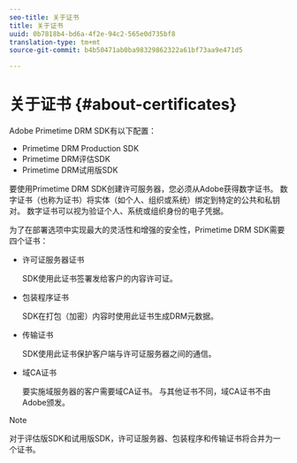 ```yaml
---
seo-title: 关于证书
title: 关于证书
uuid: 0b7818b4-bd6a-4f2e-94c2-565e0d735bf8
translation-type: tm+mt
source-git-commit: b4b50471ab0ba98329862322a61bf73aa9e471d5

---
```



# 关于证书 {#about-certificates}

Adobe Primetime DRM SDK有以下配置：

* Primetime DRM Production SDK
* Primetime DRM评估SDK
* Primetime DRM试用版SDK

要使用Primetime DRM SDK创建许可服务器，您必须从Adobe获得数字证书。 数字证书（也称为证书）将实体（如个人、组织或系统）绑定到特定的公共和私钥对。 数字证书可以视为验证个人、系统或组织身份的电子凭据。

为了在部署选项中实现最大的灵活性和增强的安全性，Primetime DRM SDK需要四个证书：

* 许可证服务器证书

   SDK使用此证书签署发给客户的内容许可证。
* 包装程序证书

   SDK在打包（加密）内容时使用此证书生成DRM元数据。
* 传输证书

   SDK使用此证书保护客户端与许可证服务器之间的通信。
* 域CA证书

   要实施域服务器的客户需要域CA证书。 与其他证书不同，域CA证书不由Adobe颁发。

>[!NOTE]
>
>对于评估版SDK和试用版SDK，许可证服务器、包装程序和传输证书将合并为一个证书。

